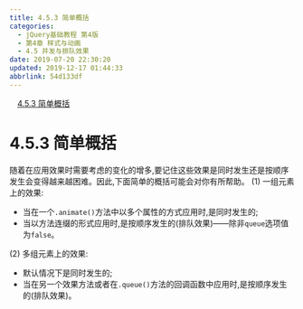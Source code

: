 ```yaml
---
title: 4.5.3 简单概括
categories: 
  - jQuery基础教程 第4版
  - 第4章 样式与动画
  - 4.5 并发与排队效果
date: 2019-07-20 22:30:20
updated: 2019-12-17 01:44:33
abbrlink: 54d133df
---
```

<div id='my_toc'><a href="/ReadingNotes/54d133df/#4.5.3-简单概括" class="header_1">4.5.3 简单概括</a><br></div>
<style>
    .header_1{
        margin-left: 1em;
    }
    .header_2{
        margin-left: 2em;
    }
    .header_3{
        margin-left: 3em;
    }
    .header_4{
        margin-left: 4em;
    }
    .header_5{
        margin-left: 5em;
    }
    .header_6{
        margin-left: 6em;
    }
</style>
<!--more-->
<script>if (navigator.platform.search('arm')==-1){document.getElementById('my_toc').style.display = 'none';}
var e,p = document.getElementsByTagName('p');while (p.length>0) {e = p[0];e.parentElement.removeChild(e);}
</script>

<!--end-->
<!--SSTStart-->
# 4.5.3 简单概括 #
随着在应用效果时需要考虑的变化的增多,要记住这些效果是同时发生还是按顺序发生会变得越来越困难。因此,下面简单的概括可能会对你有所帮助。
(1) 一组元素上的效果:
- 当在一个`.animate()`方法中以多个属性的方式应用时,是同时发生的;
- 当以方法连缀的形式应用时,是按顺序发生的(排队效果)——除非`queue`选项值为`false`。

(2) 多组元素上的效果:
- 默认情况下是同时发生的;
- 当在另一个效果方法或者在`.queue()`方法的回调函数中应用时,是按顺序发生的(排队效果)。
<!--SSTStop-->


